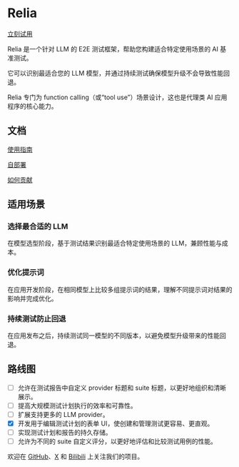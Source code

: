 # Relia

[立刻试用](https://relia.dev/)

Relia 是一个针对 LLM 的 E2E 测试框架，帮助您构建适合特定使用场景的 AI 基准测试。

它可以识别最适合您的 LLM 模型，并通过持续测试确保模型升级不会导致性能回退。

Relia 专门为 function calling（或“tool use”）场景设计，这也是代理类 AI 应用程序的核心能力。

## 文档

[使用指南](./docs/guide.zh-CN.md)

[自部署](./docs/deployment.zh-CN.md)

[如何贡献](./docs/contributing.zh-CN.md)

## 适用场景

### 选择最合适的 LLM

在模型选型阶段，基于测试结果识别最适合特定使用场景的 LLM，兼顾性能与成本。

### 优化提示词

在应用开发阶段，在相同模型上比较多组提示词的结果，理解不同提示词对结果的影响并完成优化。

### 持续测试防止回退

在应用发布之后，持续测试同一模型的不同版本，以避免模型升级带来的性能回退。

## 路线图

- [ ] 允许在测试报告中自定义 provider 标题和 suite 标题，以更好地组织和清晰展示。
- [ ] 提高大规模测试计划执行的效率和可靠性。
- [ ] 扩展支持更多的 LLM provider。
- [x] 开发用于编辑测试计划的表单 UI，使创建和管理测试更容易、更直观。
- [ ] 实现测试计划和报告的持久存储。
- [ ] 允许为不同的 suite 自定义评分，以更好地评估和比较测试用例的性能。

欢迎在 [GitHub](https://github.com/Yuyz0112/relia)、[X](https://x.com/Aryu0112) 和 [Bilibili](https://space.bilibili.com/489667127) 上关注我们的项目。
